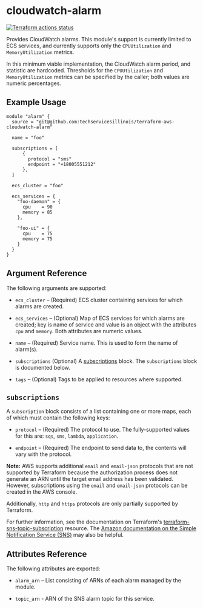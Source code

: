 # cloudwatch-alarm

[![Terraform actions status](https://github.com/techservicesillinois/terraform-aws-cloudwatch-alarm/workflows/terraform/badge.svg)](https://github.com/techservicesillinois/terraform-aws-cloudwatch-alarm/actions)

Provides CloudWatch alarms. This module's support is currently limited to ECS
services, and currently supports only the `CPUUtilization` and `MemoryUtilization`
metrics.

In this minimum viable implementation, the CloudWatch alarm period, and
statistic are hardcoded. Thresholds for the `CPUUtilization` and
`MemoryUtilization` metrics can be specified by the caller; both values are numeric percentages.

Example Usage
-----------------

```
module "alarm" {
  source = "git@github.com:techservicesillinois/terraform-aws-cloudwatch-alarm"

  name = "foo"

  subscriptions = [
      {
        protocol = "sms"
        endpoint = "+18005551212"
      },
  ]

  ecs_cluster = "foo"

  ecs_services = {
    "foo-daemon" = {
      cpu    = 90
      memory = 85
    },

    "foo-ui" = {
      cpu    = 75
      memory = 75
    }
  }
}
```

Argument Reference
-----------------

The following arguments are supported:

* `ecs_cluster` – (Required) ECS cluster containing services for which alarms
are created.

* `ecs_services` – (Optional) Map of ECS services for which alarms are created; key is name of service and value is an object with the attributes `cpu` and `memory`.
Both attributes are numeric values.

* `name` – (Required) Service name. This is used to form the name of alarm(s).

* `subscriptions` (Optional) A [subscriptions](#subscriptions) block. The
`subscriptions` block is documented below.

* `tags` – (Optional) Tags to be applied to resources where supported.

`subscriptions`
------------------

A `subscription` block consists of a list containing one or more maps, each
of which must contain the following keys:

* `protocol` – (Required) The protocol to use. The fully-supported values
for this are: `sqs`, `sms`, `lambda`, `application`.

* `endpoint` – (Required) The endpoint to send data to, the contents will
vary with the protocol.

**Note:** AWS supports additional `email` and `email-json` protocols that are
not supported by Terraform because the authorization process does not generate
an ARN until the target email address has been validated.
However, subscriptions using the `email` and `email-json` protocols can be
created in the AWS console.

Additionally, `http` and `https` protocols are only partially supported by
Terraform.

For further information, see the documentation on Terraform's
[terraform-sns-topic-subscription](https://registry.terraform.io/providers/hashicorp/aws/latest/docs/resources/sns_topic_subscription) resource. The
[Amazon documentation on the Simple Notification Service (SNS)](https://docs.aws.amazon.com/sns/latest/dg/welcome.html) may also be helpful.

Attributes Reference
--------------------

The following attributes are exported:

* `alarm_arn` – List consisting of ARNs of each alarm managed by the module.

* `topic_arn` - ARN of the SNS alarm topic for this service.
